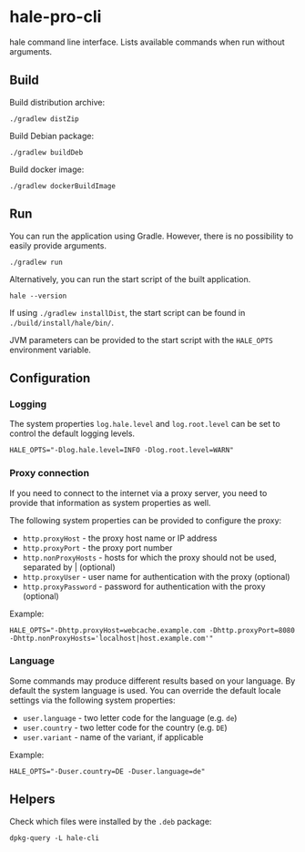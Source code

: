 hale-pro-cli
============

hale command line interface.
Lists available commands when run without arguments.


Build
-----

Build distribution archive:

```
./gradlew distZip
```

Build Debian package:

```
./gradlew buildDeb
```

Build docker image:

```
./gradlew dockerBuildImage
```


Run
---

You can run the application using Gradle. However, there is no possibility to easily provide arguments.

```
./gradlew run
```

Alternatively, you can run the start script of the built application.

```
hale --version
```

If using `./gradlew installDist`, the start script can be found in `./build/install/hale/bin/`.

JVM parameters can be provided to the start script with the `HALE_OPTS` environment variable.


Configuration
-------------


### Logging

The system properties `log.hale.level` and `log.root.level` can be set to control the default logging levels.

```
HALE_OPTS="-Dlog.hale.level=INFO -Dlog.root.level=WARN"
```


### Proxy connection

If you need to connect to the internet via a proxy server, you need to provide that information as system properties as well.

The following system properties can be provided to configure the proxy:

* `http.proxyHost` - the proxy host name or IP address
* `http.proxyPort` - the proxy port number
* `http.nonProxyHosts` - hosts for which the proxy should not be used, separated by | (optional)
* `http.proxyUser` - user name for authentication with the proxy (optional)
* `http.proxyPassword` - password for authentication with the proxy (optional)

Example:

```
HALE_OPTS="-Dhttp.proxyHost=webcache.example.com -Dhttp.proxyPort=8080 -Dhttp.nonProxyHosts='localhost|host.example.com'"
```


### Language

Some commands may produce different results based on your language.
By default the system language is used.
You can override the default locale settings via the following system properties:

* `user.language` - two letter code for the language (e.g. `de`)
* `user.country` - two letter code for the country (e.g. `DE`)
* `user.variant` - name of the variant, if applicable

Example:

```
HALE_OPTS="-Duser.country=DE -Duser.language=de"
```


Helpers
-------

Check which files were installed by the `.deb` package:

```
dpkg-query -L hale-cli
```
